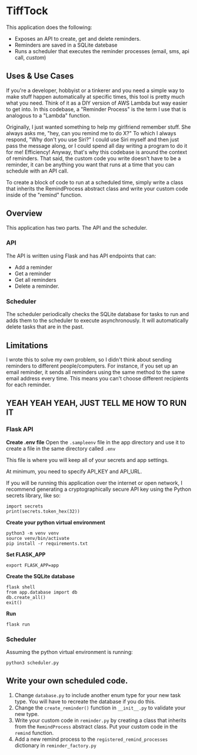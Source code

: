
# TiffTock
This application does the following:
- Exposes an API to create, get and delete reminders.
- Reminders are saved in a SQLite datebase
- Runs a scheduler that executes the reminder processes (email, sms, api call, *custom*)

## Uses & Use Cases
If you're a developer, hobbyist or a tinkerer and you need a simple way to make stuff happen automatically at specific times, this tool is pretty much what you need. Think of it as a DIY version of AWS Lambda but way easier to get into. In this codebase, a "Reminder Process" is the term I use that is analogous to a "Lambda" function.

Originally, I just wanted something to help my girlfriend remember stuff. She always asks me, "hey, can you remind me to do X?" To which I always respond, "Why don't you use Siri?" I could use Siri myself and then just pass the message along, or I could spend all day writing a program to do it for me! Efficiency! Anyway, that's why this codebase is around the context of reminders. That said, the custom code you write doesn't have to be a reminder, it can be anything you want that runs at a time that you can schedule with an API call.

To create a block of code to run at a scheduled time, simply write a class that inherits the RemindProcess abstract class and write your custom code inside of the "remind" function.

## Overview
This application has two parts. The API and the scheduler. 

### API
The API is written using Flask and has API endpoints that can:
- Add a reminder
- Get a reminder
- Get all reminders
- Delete a reminder.

### Scheduler
The scheduler periodically checks the SQLite database for tasks to run and adds them to the scheduler to execute asynchronously. It will automatically delete tasks that are in the past.

## Limitations
I wrote this to solve my own problem, so I didn't think about sending reminders to different people/computers. For instance, if you set up an email reminder, it sends all reminders using the same method to the same email address every time. This means you can't choose different recipients for each reminder.

## YEAH YEAH YEAH, JUST TELL ME HOW TO RUN IT
### Flask API

**Create .env file**
Open the `.sampleenv` file in the app directory and use it to create a file in the same directory called `.env`

This file is where you will keep all of your secrets and app settings.

At minimum, you need to specify API_KEY and API_URL.

If you will be running this application over the internet or open network, I recommend generating a cryptographically secure API key using the Python secrets library, like so:
```
import secrets
print(secrets.token_hex(32))
```

**Create your python virtual environment**
```
python3 -m venv venv
source venv/bin/activate
pip install -r requirements.txt
```
**Set FLASK_APP**
```
export FLASK_APP=app
```

**Create the SQLite database**
```
flask shell
from app.database import db
db.create_all()
exit()
```

**Run**
```
flask run
```

### Scheduler
Assuming the python virtual environment is running:
```
python3 scheduler.py
```

## Write your own scheduled code.
1. Change `database.py` to include another enum type for your new task type. You will have to recreate the database if you do this.
2. Change the `create_reminder()` function in `__init__.py` to validate your new type.
3. Write your custom code in `reminder.py` by creating a class that inherits from the `RemindProcess` abstract class. Put your custom code in the `remind` function.
4. Add a new remind process to the `registered_remind_processes` dictionary in `reminder_factory.py`